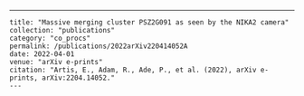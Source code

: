 ---
    title: "Massive merging cluster PSZ2G091 as seen by the NIKA2 camera"
    collection: "publications"
    category: "co_procs"
    permalink: /publications/2022arXiv220414052A
    date: 2022-04-01
    venue: "arXiv e-prints"
    citation: "Artis, E., Adam, R., Ade, P., et al. (2022), arXiv e-prints, arXiv:2204.14052."
    ---